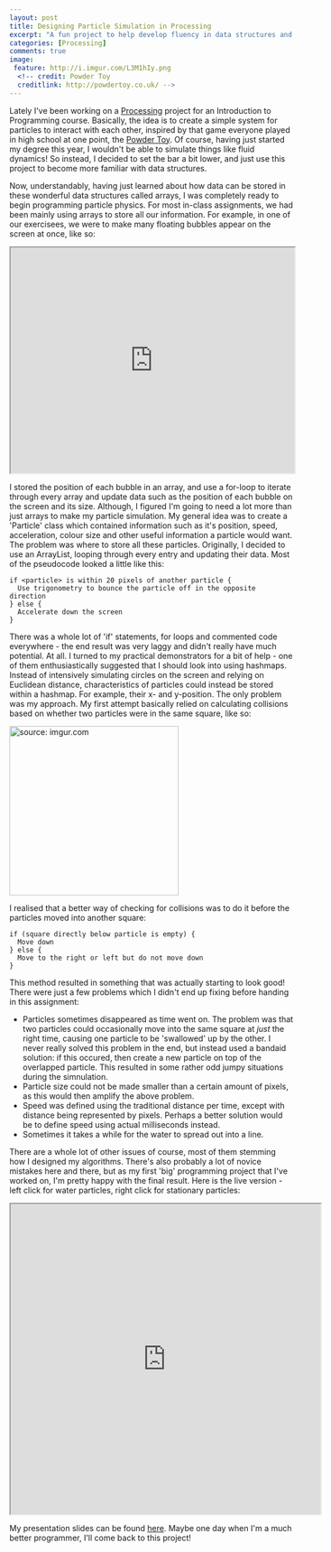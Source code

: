 ```yaml
---
layout: post
title: Designing Particle Simulation in Processing
excerpt: "A fun project to help develop fluency in data structures and algorithms"
categories: [Processing]
comments: true
image:
 feature: http://i.imgur.com/L3M1hIy.png
  <!-- credit: Powder Toy
  creditlink: http://powdertoy.co.uk/ -->
---
```

 
Lately I've been working on a [Processing](https://processing.org/) project for an Introduction to Programming course. Basically, the idea is to create a simple system for particles to interact with each other, inspired by that game everyone played in high school at one point, the [Powder Toy](powdertoy.co.uk). Of course, having just started my degree this year, I wouldn't be able to simulate things like fluid dynamics! So instead, I decided to set the bar a bit lower, and just use this project to become more familiar with data structures. 

Now, understandably, having just learned about how data can be stored in these wonderful data structures called arrays, I was completely ready to begin programming particle physics. For most in-class assignments, we had been mainly using arrays to store all our information. For example, in one of our exercisees, we were to make many floating bubbles appear on the screen at once, like so:

<iframe src="https://www.openprocessing.org/sketch/426978/embed/" width="100%" height="400"></iframe>

I stored the position of each bubble in an array, and use a for-loop to iterate through every array and update data such as the position of each bubble on the screen and its size. Although, I figured I'm going to need a lot more than just arrays to make my particle simulation. My general idea was to create a 'Particle' class which contained information such as it's position, speed, acceleration, colour size and other useful information a particle would want. The problem was where to store all these particles. Originally, I decided to use an ArrayList, looping through every entry and updating their data. Most of the pseudocode looked a little like this:

    if <particle> is within 20 pixels of another particle {
      Use trigonometry to bounce the particle off in the opposite direction
    } else {
      Accelerate down the screen
    }
    
There was a whole lot of 'if' statements, for loops and commented code everywhere - the end result was very laggy and didn't really have much potential. At all. I turned to my practical demonstrators for a bit of help - one of them enthusiastically suggested that I should look into using hashmaps. Instead of intensively simulating circles on the screen and relying on Euclidean distance, characteristics of particles could instead be stored within a hashmap. For example, their x- and y-position. The only problem was my approach. My first attempt basically relied on calculating collisions based on whether two particles were in the same square, like so:

<a href="http://imgur.com/emx6jXe"><img src="http://i.imgur.com/emx6jXe.png" title="source: imgur.com" width="300px"/></a>

I realised that a better way of checking for collisions was to do it before the particles moved into another square:

    if (square directly below particle is empty) {
      Move down
    } else {
      Move to the right or left but do not move down
    }

This method resulted in something that was actually starting to look good! There were just a few problems which I didn't end up fixing before handing in this assignment:

* Particles sometimes disappeared as time went on. The problem was that two particles could occasionally move into the same square at *just* the right time, causing one particle to be 'swallowed' up by the other. I never really solved this problem in the end, but instead used a bandaid solution: if this occured, then create a new particle on top of the overlapped particle. This resulted in some rather odd jumpy situations during the simnulation. 
* Particle size could not be made smaller than a certain amount of pixels, as this would then amplify the above problem.
* Speed was defined using the traditional distance per time, except with distance being represented by pixels. Perhaps a better solution would be to define speed using actual milliseconds instead. 
* Sometimes it takes a while for the water to spread out into a line.

There are a whole lot of other issues of course, most of them stemming how I designed my algorithms. There's also probably a lot of novice mistakes here and there, but as my first 'big' programming project that I've worked on, I'm pretty happy with the final result. Here is the live version - left click for water particles, right click for stationary particles:

<iframe src="https://www.openprocessing.org/sketch/432537/embed/" width="550" height="550"></iframe>

My presentation slides can be found [here](bit.ly/particlepres). Maybe one day when I'm a much better programmer, I'll come back to this project!
